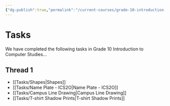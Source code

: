 ```yaml
---
{"dg-publish":true,"permalink":"/current-courses/grade-10-introduction-to-computer-studies/tasks/introduction/","dgHomeLink":false,"dgPassFrontmatter":false}
---
```


# Tasks
We have completed the following tasks in Grade 10 Introduction to Computer Studies...
## Thread 1
- [[Tasks/Shapes|Shapes]]
- [[Tasks/Name Plate - ICS2O|Name Plate - ICS2O]]
- [[Tasks/Campus Line Drawing|Campus Line Drawing]]
- [[Tasks/T-shirt Shadow Prints|T-shirt Shadow Prints]]